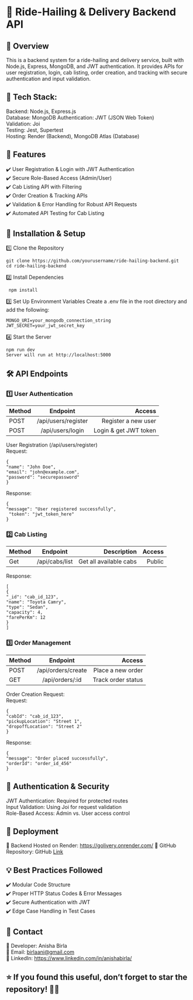 # 🚖 Ride-Hailing & Delivery Backend API

## 📌 Overview  
This is a backend system for a ride-hailing and delivery service, built with Node.js, Express, MongoDB, and JWT authentication. It provides APIs for user registration, login, cab listing, order creation, and tracking with secure authentication and input validation.

## 🔹 Tech Stack:  
Backend: Node.js, Express.js  
Database: MongoDB
Authentication: JWT (JSON Web Token)  
Validation: Joi  
Testing: Jest, Supertest  
Hosting: Render (Backend), MongoDB Atlas (Database)  

## 🚀 Features  
✔️ User Registration & Login with JWT Authentication  
✔️ Secure Role-Based Access (Admin/User)  
✔️ Cab Listing API with Filtering  
✔️ Order Creation & Tracking APIs  
✔️ Validation & Error Handling for Robust API Requests  
✔️ Automated API Testing for Cab Listing  

## 🔧 Installation & Setup

1️⃣ Clone the Repository

    git clone https://github.com/yourusername/ride-hailing-backend.git
    cd ride-hailing-backend

2️⃣ Install Dependencies

     npm install
3️⃣ Set Up Environment Variables
Create a .env file in the root directory and add the following:
 
    MONGO_URI=your_mongodb_connection_string
    JWT_SECRET=your_jwt_secret_key
    
4️⃣ Start the Server
           
    npm run dev
    Server will run at http://localhost:5000  

## 🛠️ API Endpoints
### 1️⃣ User Authentication  

|    Method     | Endpoint           | Access  |
| ------------- |:-------------:| -----:|
| POST      | /api/users/register| Register a new user| Public |
| POST      |	/api/users/login |   	Login & get JWT token	 | PUBLIC |  

User Registration (/api/users/register)  
Request:  

    {
    "name": "John Doe",
    "email": "john@example.com",
    "password": "securepassword"
    }
Response:   

    {
    "message": "User registered successfully",
     "token": "jwt_token_here"
    }

### 2️⃣ Cab Listing
|    Method     | Endpoint    | Description       | Access  |
| ------------- |:-------------:| -----:|-----: |
| 	Get     | 	/api/cabs/list| 	Get all available cabs| Public |

Response:   

    [
    {
    "_id": "cab_id_123",
    "name": "Toyota Camry",
    "type": "Sedan",
    "capacity": 4,
    "farePerKm": 12
    }
    ]


### 3️⃣ Order Management  

|    Method     | Endpoint           | Access  |
| ------------- |:-------------:| -----:|
| POST      | /api/orders/create| Place a new order	 | Authenticated |
| GET      | /api/orders/:id	     |   Track order status	 | Authenticatedn |

Order Creation Request:    
Request:  

    {
    "cabId": "cab_id_123",
    "pickupLocation": "Street 1",
    "dropoffLocation": "Street 2"
    }
Response:   

    {
    "message": "Order placed successfully",
    "orderId": "order_id_456"
    }
    
 ## 🔐 Authentication & Security  
JWT Authentication: Required for protected routes  
Input Validation: Using Joi for request validation  
Role-Based Access: Admin vs. User access control  

## 📡 Deployment
🔹 Backend Hosted on Render: https://golivery.onrender.com/
🔹 GitHub Repository: GitHub [Link](https://github.com/Anisha2123/GoLivery-)

## 💡 Best Practices Followed  
✔️ Modular Code Structure  
✔️ Proper HTTP Status Codes & Error Messages  
✔️ Secure Authentication with JWT  
✔️ Edge Case Handling in Test Cases  

## 📩 Contact  
🔹 Developer: Anisha Birla  
🔹 Email: birlaani@gmail.com  
🔹 LinkedIn: https://www.linkedin.com/in/anishabirla/

## ⭐ If you found this useful, don’t forget to star the repository! 🚀✨
